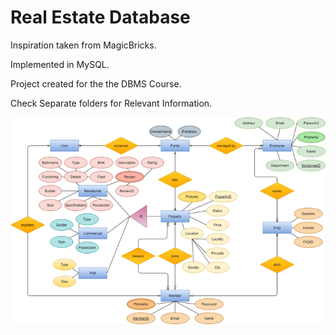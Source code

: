 # Real Estate Database 
Inspiration taken from MagicBricks.

Implemented in MySQL.

Project created for the the DBMS Course.

Check Separate folders for Relevant Information.


![ER Diagram](./Diagrams/er.png "ER Diagram")